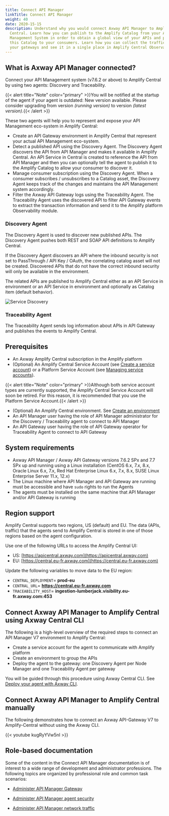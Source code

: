 ```yaml
---
title: Connect API Manager
linkTitle: Connect API Manager
weight: 40
date: 2020-15-15
description: Understand why you would connect Axway API Manager to Amplify
  Central. Learn how you can publish to the Amplify Catalog from your API
  Management System in order to obtain a global view of your APIs and present
  this Catalog to your consumers. Learn how you can collect the traffic of all
  your gateways and see it in a single place in Amplify Central Observability.
---
```


## What is Axway API Manager connected?

Connect your API Management system (v7.6.2 or above) to Amplify Central by using two agents: Discovery and Traceability.

{{< alert title="Note" color="primary" >}}You will be notified at the startup of the agent if your agent is outdated: New version available. Please consider upgrading from version _(running version)_ to version _(latest version)_.{{< /alert >}}

These two agents will help you to represent and expose your API Management eco-system in Amplify Central:

* Create an API Gateway environment in Amplify Central that represent your actual API Management eco-system.
* Detect a published API using the Discovery Agent. The Discovery Agent discovers the API from API Manager and makes it available in Amplify Central. An API Service in Central is created to reference the API from API Manager and then you can optionally tell the agent to publish it to the Amplify Catalog to allow your consumer to discover it.
* Manage consumer subscription using the Discovery Agent. When a consumer subscribes / unsubscribes to a Catalog asset, the Discovery Agent keeps track of the changes and maintains the API Management system accordingly.
* Filter the Axway API Gateway logs using the Traceability Agent. The Traceability Agent uses the discovered API to filter API Gateway events to extract the transaction information and send it to the Amplify platform Observability module.

### Discovery Agent

The Discovery Agent is used to discover new published APIs. The Discovery Agent pushes both REST and SOAP API definitions to Amplify Central.

If the Discovery Agent discovers an API where the inbound security is not set to PassThrough / API Key / OAuth, the correlating catalog asset will not be created. Discovered APIs that do not have the correct inbound security will only be available in the environment.

The related APIs are published to Amplify Central either as an API Service in environment or an API Service in environment and optionally as Catalog item (default behavior).

![Service Discovery](/Images/central/connect-api-manager/servicediscoveryapim.png)

### Traceability Agent

The Traceability Agent sends log information about APIs in API Gateway and publishes the events to Amplify Central.

## Prerequisites

* An Axway Amplify Central subscription in the Amplify platform
* (Optional) An Amplify Central Service Account (see [Create a service account](/docs/cli_central/cli_install/#authorize-your-cli-to-use-the-amplify-central-apis)) or a Platform Service Account (see [Managing service accounts](https://docs.axway.com/bundle/platform-management/page/docs/management_guide/organizations/managing_organizations/index.html#managing-service-accounts)).

{{< alert title="Note" color="primary" >}}Although both service account types are currently supported, the Amplify Central Service Account will soon be retired. For this reason, it is recommended that you use the Platform Service Account.{{< /alert >}}

* (Optional) An Amplify Central environment. See [Create an environment](/docs/cli_central/cli_environments)
* An API Manager user having the role of API Manager administrator for the Discovery / Traceability agent to connect to API Manager
* An API Gateway user having the role of API Gateway operator for Traceability Agent to connect to API Gateway

## System requirements

* Axway API Manager / Axway API Gateway versions 7.6.2 SPx and 7.7 SPx up and running using a Linux installation (CentOS 6.x, 7.x, 8.x,  Oracle Linux 6.x, 7.x, Red Hat Enterprise Linux 6.x, 7.x, 8.x, SUSE Linux Enterprise Server 11.x, 12.x)
* The Linux machine where API Manager and API Gateway are running must be accessible and have `sudo` rights to run the Agents
* The agents must be installed on the same machine that API Manager and/or API Gateway is running

## Region support

Amplify Central supports two regions, US (default) and EU. The data (APIs, traffic) that the agents send to Amplify Central is stored in one of those regions based on the agent configuration.

Use one of the following URLs to access the Amplify Central UI:

* US: [https://apicentral.axway.com](https://apicentral.axway.com)
* EU: [https://central.eu-fr.axway.com](https://central.eu-fr.axway.com)

Update the following variables to move data to the EU region:

* `CENTRAL_DEPLOYMENT`= **prod-eu**
* `CENTRAL_URL`= **<https://central.eu-fr.axway.com>**
* `TRACEABILITY_HOST`= **ingestion-lumberjack.visibility.eu-fr.axway.com:453**

## Connect Axway API Manager to Amplify Central using Axway Central CLI

The following is a high-level overview of the required steps to connect an API Manager V7 environment to Amplify Central:

* Create a service account for the agent to communicate with Amplify platform
* Create an environment to group the APIs
* Deploy the agent to the gateway: one Discovery Agent per Node Manager and one Traceability Agent per gateway

You will be guided through this procedure using Axway Central CLI. See [Deploy your agent with Axway CLI](/docs/connect-api-manager/deploy-your-agents-with-amplify-cli/).

## Connect Axway API Manager to Amplify Central manually

The following demonstrates how to connect an Axway API-Gateway V7 to Amplify-Central without using the Axway CLI.

{{< youtube kugRyYVw5nI >}}

## Role-based documentation

Some of the content in the Connect API Manager documentation is of interest to a wide range of development and administrator professions. The following topics are organized by professional role and common task scenarios:

* [Administer API Manager Gateway](/docs/connect-api-manager/gateway-administation/)

* [Administer API Manager agent security](/docs/connect-api-manager/agent-security-api-manager/)

* [Administer API Manager network traffic](/docs/connect-api-manager/network-traffic-apimanager/)
